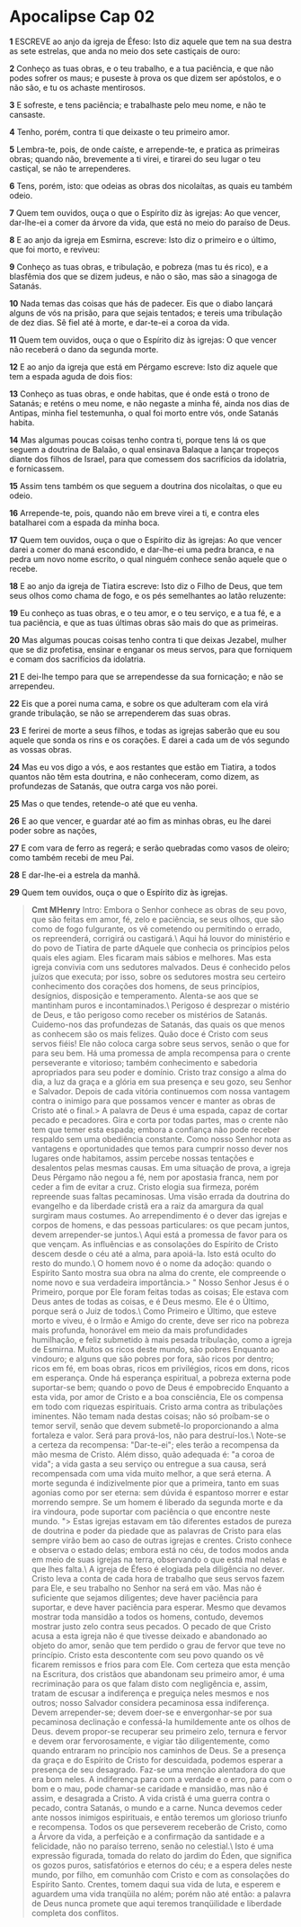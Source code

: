 # Apocalipse Cap 02

**1** 	ESCREVE ao anjo da igreja de Éfeso: Isto diz aquele que tem na sua destra as sete estrelas, que anda no meio dos sete castiçais de ouro:

**2** 	Conheço as tuas obras, e o teu trabalho, e a tua paciência, e que não podes sofrer os maus; e puseste à prova os que dizem ser apóstolos, e o não são, e tu os achaste mentirosos.

**3** 	E sofreste, e tens paciência; e trabalhaste pelo meu nome, e não te cansaste.

**4** 	Tenho, porém, contra ti que deixaste o teu primeiro amor.

**5** 	Lembra-te, pois, de onde caíste, e arrepende-te, e pratica as primeiras obras; quando não, brevemente a ti virei, e tirarei do seu lugar o teu castiçal, se não te arrependeres.

**6** 	Tens, porém, isto: que odeias as obras dos nicolaítas, as quais eu também odeio.

**7** 	Quem tem ouvidos, ouça o que o Espírito diz às igrejas: Ao que vencer, dar-lhe-ei a comer da árvore da vida, que está no meio do paraíso de Deus.

**8** 	E ao anjo da igreja em Esmirna, escreve: Isto diz o primeiro e o último, que foi morto, e reviveu:

**9** 	Conheço as tuas obras, e tribulação, e pobreza (mas tu és rico), e a blasfêmia dos que se dizem judeus, e não o são, mas são a sinagoga de Satanás.

**10** 	Nada temas das coisas que hás de padecer. Eis que o diabo lançará alguns de vós na prisão, para que sejais tentados; e tereis uma tribulação de dez dias. Sê fiel até à morte, e dar-te-ei a coroa da vida.

**11** 	Quem tem ouvidos, ouça o que o Espírito diz às igrejas: O que vencer não receberá o dano da segunda morte.

**12** 	E ao anjo da igreja que está em Pérgamo escreve: Isto diz aquele que tem a espada aguda de dois fios:

**13** 	Conheço as tuas obras, e onde habitas, que é onde está o trono de Satanás; e reténs o meu nome, e não negaste a minha fé, ainda nos dias de Antipas, minha fiel testemunha, o qual foi morto entre vós, onde Satanás habita.

**14** 	Mas algumas poucas coisas tenho contra ti, porque tens lá os que seguem a doutrina de Balaão, o qual ensinava Balaque a lançar tropeços diante dos filhos de Israel, para que comessem dos sacrifícios da idolatria, e fornicassem.

**15** 	Assim tens também os que seguem a doutrina dos nicolaítas, o que eu odeio.

**16** 	Arrepende-te, pois, quando não em breve virei a ti, e contra eles batalharei com a espada da minha boca.

**17** 	Quem tem ouvidos, ouça o que o Espírito diz às igrejas: Ao que vencer darei a comer do maná escondido, e dar-lhe-ei uma pedra branca, e na pedra um novo nome escrito, o qual ninguém conhece senão aquele que o recebe.

**18** 	E ao anjo da igreja de Tiatira escreve: Isto diz o Filho de Deus, que tem seus olhos como chama de fogo, e os pés semelhantes ao latão reluzente:

**19** 	Eu conheço as tuas obras, e o teu amor, e o teu serviço, e a tua fé, e a tua paciência, e que as tuas últimas obras são mais do que as primeiras.

**20** 	Mas algumas poucas coisas tenho contra ti que deixas Jezabel, mulher que se diz profetisa, ensinar e enganar os meus servos, para que forniquem e comam dos sacrifícios da idolatria.

**21** 	E dei-lhe tempo para que se arrependesse da sua fornicação; e não se arrependeu.

**22** 	Eis que a porei numa cama, e sobre os que adulteram com ela virá grande tribulação, se não se arrependerem das suas obras.

**23** 	E ferirei de morte a seus filhos, e todas as igrejas saberão que eu sou aquele que sonda os rins e os corações. E darei a cada um de vós segundo as vossas obras.

**24** 	Mas eu vos digo a vós, e aos restantes que estão em Tiatira, a todos quantos não têm esta doutrina, e não conheceram, como dizem, as profundezas de Satanás, que outra carga vos não porei.

**25** 	Mas o que tendes, retende-o até que eu venha.

**26** 	E ao que vencer, e guardar até ao fim as minhas obras, eu lhe darei poder sobre as nações,

**27** 	E com vara de ferro as regerá; e serão quebradas como vasos de oleiro; como também recebi de meu Pai.

**28** 	E dar-lhe-ei a estrela da manhã.

**29** 	Quem tem ouvidos, ouça o que o Espírito diz às igrejas.


> **Cmt MHenry** Intro: Embora o Senhor conhece as obras de seu povo, que são feitas em amor, fé, zelo e paciência, se seus olhos, que são como de fogo fulgurante, os vê cometendo ou permitindo o errado, os repreenderá, corrigirá ou castigará.\ Aqui há louvor do ministério e do povo de Tiatira de parte dAquele que conhecia os princípios pelos quais eles agiam. Eles ficaram mais sábios e melhores. Mas esta igreja convivia com uns sedutores malvados. Deus é conhecido pelos juízos que executa; por isso, sobre os sedutores mostra seu certeiro conhecimento dos corações dos homens, de seus princípios, desígnios, disposição e temperamento. Alenta-se aos que se mantinham puros e incontaminados.\ Perigoso é desprezar o mistério de Deus, e tão perigoso como receber os mistérios de Satanás. Cuidemo-nos das profundezas de Satanás, das quais os que menos as conhecem são os mais felizes. Quão doce é Cristo com seus servos fiéis! Ele não coloca carga sobre seus servos, senão o que for para seu bem. Há uma promessa de ampla recompensa para o crente perseverante e vitorioso; também conhecimento e sabedoria apropriados para seu poder e domínio. Cristo traz consigo a alma do dia, a luz da graça e a glória em sua presença e seu gozo, seu Senhor e Salvador. Depois de cada vitória continuemos com nossa vantagem contra o inimigo para que possamos vencer e manter as obras de Cristo até o final.> A palavra de Deus é uma espada, capaz de cortar pecado e pecadores. Gira e corta por todas partes, mas o crente não tem que temer esta espada; embora a confiança não pode receber respaldo sem uma obediência constante. Como nosso Senhor nota as vantagens e oportunidades que temos para cumprir nosso dever nos lugares onde habitamos, assim percebe nossas tentações e desalentos pelas mesmas causas. Em uma situação de prova, a igreja Deus Pérgamo não negou a fé, nem por apostasia franca, nem por ceder a fim de evitar a cruz. Cristo elogia sua firmeza, porém repreende suas faltas pecaminosas. Uma visão errada da doutrina do evangelho e da liberdade cristã era a raiz da amargura da qual surgiram maus costumes. Ao arrependimento é o dever das igrejas e corpos de homens, e das pessoas particulares: os que pecam juntos, devem arrepender-se juntos.\ Aqui está a promessa de favor para os que vençam. As influências e as consolações do Espírito de Cristo descem desde o céu até a alma, para apoiá-la. Isto está oculto do resto do mundo.\ O homem novo é o nome da adoção: quando o Espírito Santo mostra sua obra na alma do crente, ele compreende o nome novo e sua verdadeira importância.> " Nosso Senhor Jesus é o Primeiro, porque por Ele foram feitas todas as coisas; Ele estava com Deus antes de todas as coisas, e é Deus mesmo. Ele é o Último, porque será o Juiz de todos.\ Como Primeiro e Último, que esteve morto e viveu, é o Irmão e Amigo do crente, deve ser rico na pobreza mais profunda, honorável em meio da mais profundidades humilhação, e feliz submetido à mais pesada tribulação, como a igreja de Esmirna. Muitos os ricos deste mundo, são pobres Enquanto ao vindouro; e alguns que são pobres por fora, são ricos por dentro; ricos em fé, em boas obras, ricos em privilégios, ricos em dons, ricos em esperança. Onde há esperança espiritual, a pobreza externa pode suportar-se bem; quando o povo de Deus é empobrecido Enquanto a esta vida, por amor de Cristo e a boa consciência, Ele os compensa em todo com riquezas espirituais. Cristo arma contra as tribulações iminentes. Não temam nada destas coisas; não só proíbam-se o temor servil, senão que devem submetê-lo proporcionando a alma fortaleza e valor. Será para prová-los, não para destruí-los.\ Note-se a certeza da recompensa: "Dar-te-ei"; eles terão a recompensa da mão mesma de Cristo. Além disso, quão adequada é: "a coroa de vida"; a vida gasta a seu serviço ou entregue a sua causa, será recompensada com uma vida muito melhor, a que será eterna. A morte segunda é indizivelmente pior que a primeira, tanto em suas agonias como por ser eterna: sem dúvida é espantoso morrer e estar morrendo sempre. Se um homem é liberado da segunda morte e da ira vindoura, pode suportar com paciência o que encontre neste mundo. "> Estas igrejas estavam em tão diferentes estados de pureza de doutrina e poder da piedade que as palavras de Cristo para elas sempre virão bem ao caso de outras igrejas e crentes. Cristo conhece e observa o estado delas; embora está no céu, de todos modos anda em meio de suas igrejas na terra, observando o que está mal nelas e que lhes falta.\ A igreja de Éfeso é elogiada pela diligência no dever. Cristo leva a conta de cada hora de trabalho que seus servos fazem para Ele, e seu trabalho no Senhor na será em vão. Mas não é suficiente que sejamos diligentes; deve haver paciência para suportar, e deve haver paciência para esperar. Mesmo que devamos mostrar toda mansidão a todos os homens, contudo, devemos mostrar justo zelo contra seus pecados. O pecado de que Cristo acusa a esta igreja não é que tivesse deixado e abandonado ao objeto do amor, senão que tem perdido o grau de fervor que teve no princípio. Cristo esta descontente com seu povo quando os vê ficarem remissos e frios para com Ele. Com certeza que esta menção na Escritura, dos cristãos que abandonam seu primeiro amor, é uma recriminação para os que falam disto com negligência e, assim, tratam de escusar a indiferença e preguiça neles mesmos e nos outros; nosso Salvador considera pecaminosa essa indiferença. Devem arrepender-se; devem doer-se e envergonhar-se por sua pecaminosa declinação e confessá-la humildemente ante os olhos de Deus. devem propor-se recuperar seu primeiro zelo, ternura e fervor e devem orar fervorosamente, e vigiar tão diligentemente, como quando entraram no princípio nos caminhos de Deus. Se a presença da graça e do Espírito de Cristo for descuidada, podemos esperar a presença de seu desagrado. Faz-se uma menção alentadora do que era bom neles. A indiferença para com a verdade e o erro, para com o bom e o mau, pode chamar-se caridade e mansidão, mas não é assim, e desagrada a Cristo. A vida cristã é uma guerra contra o pecado, contra Satanás, o mundo e a carne. Nunca devemos ceder ante nossos inimigos espirituais, e então teremos um glorioso triunfo e recompensa. Todos os que perseverem receberão de Cristo, como a Árvore da vida, a perfeição e a confirmação da santidade e a felicidade, não no paraíso terreno, senão no celestial.\ Isto é uma expressão figurada, tomada do relato do jardim do Éden, que significa os gozos puros, satisfatórios e eternos do céu; e a espera deles neste mundo, por filho, em comunhão com Cristo e com as consolações do Espírito Santo. Crentes, tomem daqui sua vida de luta, e esperem e aguardem uma vida tranqüila no além; porém não até então: a palavra de Deus nunca promete que aqui teremos tranqüilidade e liberdade completa dos conflitos.